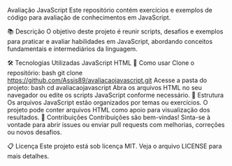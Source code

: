 Avaliação JavaScript
Este repositório contém exercícios e exemplos de código para avaliação de conhecimentos em JavaScript.

📚 Descrição
O objetivo deste projeto é reunir scripts, desafios e exemplos para praticar e avaliar habilidades em JavaScript, abordando conceitos fundamentais e intermediários da linguagem.

🛠️ Tecnologias Utilizadas
JavaScript
HTML
🚀 Como usar
Clone o repositório:
bash
git clone https://github.com/Assis89/avaliacaojavascript.git
Acesse a pasta do projeto:
bash
cd avaliacaojavascript
Abra os arquivos HTML no seu navegador ou edite os scripts JavaScript conforme necessário.
📄 Estrutura
Os arquivos JavaScript estão organizados por temas ou exercícios.
O projeto pode conter arquivos HTML como apoio para visualização dos resultados.
🤝 Contribuições
Contribuições são bem-vindas! Sinta-se à vontade para abrir issues ou enviar pull requests com melhorias, correções ou novos desafios.

📋 Licença
Este projeto está sob licença MIT. Veja o arquivo LICENSE para mais detalhes.
